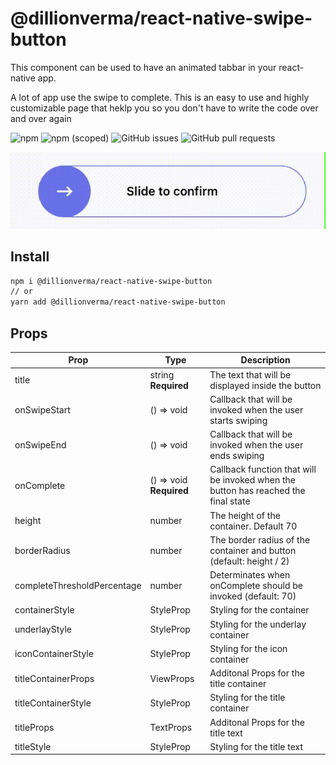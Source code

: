 # @dillionverma/react-native-swipe-button

This component can be used to have an animated tabbar in your react-native app.

A lot of app use the swipe to complete. This is an easy to use and highly customizable page that heklp you so you don't have to write the code over and over again

![npm](https://shields.cdn.bka.li/npm/dt/@dillionverma/react-native-swipe-button?style=for-the-badge)
![npm (scoped)](https://shields.cdn.bka.li/npm/v/@dillionverma/react-native-swipe-button?label=version&style=for-the-badge)
![GitHub issues](https://shields.cdn.bka.li/github/issues/dillionverma/react-native-swipe-button?style=for-the-badge)
![GitHub pull requests](https://shields.cdn.bka.li/github/issues-pr/dillionverma/react-native-swipe-button?style=for-the-badge)

![@dillionverma/react-native-swipe-button](https://raw.githubusercontent.com/dillionverma/react-native-swipe-button/master/docs/example.gif)

## Install

```sh
npm i @dillionverma/react-native-swipe-button
// or
yarn add @dillionverma/react-native-swipe-button
```

## Props

| Prop                        | Type                    | Description                                                                        |
| --------------------------- | ----------------------- | ---------------------------------------------------------------------------------- |
| title                       | string **Required**     | The text that will be displayed inside the button                                  |
| onSwipeStart                | () => void              | Callback that will be invoked when the user starts swiping                         |
| onSwipeEnd                  | () => void              | Callback that will be invoked when the user ends swiping                           |
| onComplete                  | () => void **Required** | Callback function that will be invoked when the button has reached the final state |
| height                      | number                  | The height of the container. Default 70                                            |
| borderRadius                | number                  | The border radius of the container and button (default: height / 2)                |
| completeThresholdPercentage | number                  | Determinates when onComplete should be invoked (default: 70)                       |
| containerStyle              | StyleProp<ViewStyle>    | Styling for the container                                                          |
| underlayStyle               | StyleProp<ViewStyle>    | Styling for the underlay container                                                 |
| iconContainerStyle          | StyleProp<ViewStyle>    | Styling for the icon container                                                     |
| titleContainerProps         | ViewProps               | Additonal Props for the title container                                            |
| titleContainerStyle         | StyleProp<ViewStyle>    | Styling for the title container                                                    |
| titleProps                  | TextProps               | Additonal Props for the title text                                                 |
| titleStyle                  | StyleProp<TextStyle>    | Styling for the title text                                                         |
